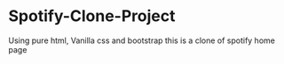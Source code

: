 # Spotify-Clone-Project
Using pure html, Vanilla css and bootstrap this is a clone of spotify home page
